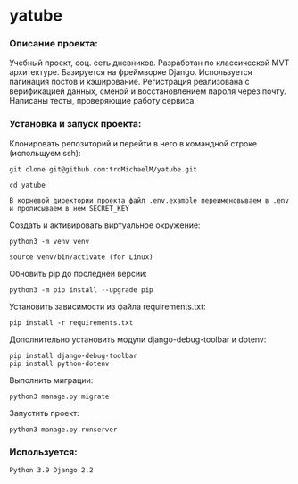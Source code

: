 # yatube

### Описание проекта:
Учебный проект, соц. сеть дневников. Разработан по классической MVT архитектуре. Базируется
на фреймворке Django. Используется пагинация постов и кэширование. Регистрация реализована с верификацией данных, 
сменой и восстановлением пароля через почту. Написаны тесты, проверяющие работу сервиса.

### Установка и запуск проекта:

Клонировать репозиторий и перейти в него в командной строке (испольщуем ssh):

```
git clone git@github.com:trdMichaelM/yatube.git
```

```
cd yatube
```

```
В корневой директории проекта файл .env.example переименовываем в .env и прописываем в нем SECRET_KEY
```

Cоздать и активировать виртуальное окружение:

```
python3 -m venv venv
```

```
source venv/bin/activate (for Linux)
```

Обновить pip до последней версии:
```
python3 -m pip install --upgrade pip
```

Установить зависимости из файла requirements.txt:

```
pip install -r requirements.txt
```

Дополнительно установить модули django-debug-toolbar и dotenv:

```
pip install django-debug-toolbar
pip install python-dotenv 
```

Выполнить миграции:

```
python3 manage.py migrate
```

Запустить проект:

```
python3 manage.py runserver
```

### Используется:

```
Python 3.9 Django 2.2
```
